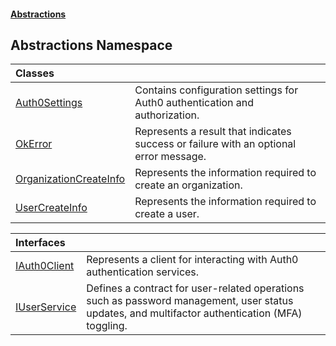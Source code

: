 #### [Abstractions](../index.md 'index')

## Abstractions Namespace

| Classes | |
| :--- | :--- |
| [Auth0Settings](Auth0Settings/index.md 'Abstractions\.Auth0Settings') | Contains configuration settings for Auth0 authentication and authorization\. |
| [OkError](OkError/index.md 'Abstractions\.OkError') | Represents a result that indicates success or failure with an optional error message\. |
| [OrganizationCreateInfo](OrganizationCreateInfo/index.md 'Abstractions\.OrganizationCreateInfo') | Represents the information required to create an organization\. |
| [UserCreateInfo](UserCreateInfo/index.md 'Abstractions\.UserCreateInfo') | Represents the information required to create a user\. |

| Interfaces | |
| :--- | :--- |
| [IAuth0Client](IAuth0Client/index.md 'Abstractions\.IAuth0Client') | Represents a client for interacting with Auth0 authentication services\. |
| [IUserService](IUserService/index.md 'Abstractions\.IUserService') | Defines a contract for user\-related operations such as password management, user status updates, and multifactor authentication \(MFA\) toggling\. |
